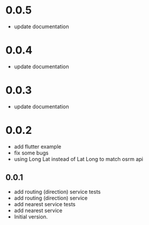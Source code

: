 # 0.0.5
- update documentation
# 0.0.4
- update documentation
# 0.0.3
- update documentation
# 0.0.2
- add flutter example
- fix some bugs
- using Long Lat instead of Lat Long to match osrm api

## 0.0.1
- add routing (direction) service tests
- add routing (direction) service
- add nearest service tests
- add nearest service
- Initial version.
